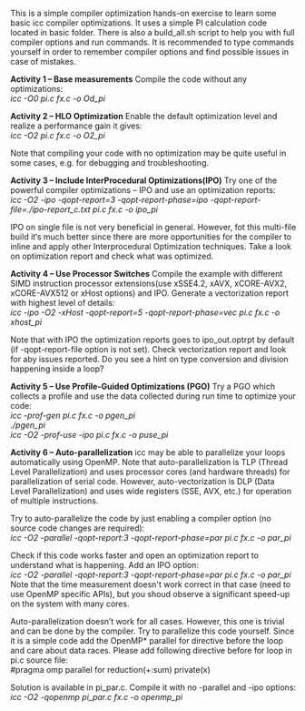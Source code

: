 This is a simple compiler optimization hands-on exercise to learn some basic icc compiler optimizations. It uses a simple PI calculation code located in basic folder. There is also a build_all.sh script to help you with full compiler options and run commands. It is recommended to type commands yourself in order to remember compiler options and find possible issues in case of mistakes.


<b>Activity 1 – Base measurements</b>
Compile the code without any optimizations:<br>
<i>icc -O0 pi.c fx.c -o Od_pi</i>

<b>Activity 2 – HLO Optimization</b>
Enable the default optimization level and realize a performance gain it gives:<br>
<i>icc -O2 pi.c fx.c -o O2_pi</i>

Note that compiling your code with no optimization may be quite useful in some cases, e.g. for debugging and troubleshooting.

<b>Activity 3 – Include InterProcedural Optimizations(IPO)</b>
Try one of the powerful compiler optimizations – IPO and use an optimization reports:<br>
<i>icc -O2 -ipo -qopt-report=3 -qopt-report-phase=ipo -qopt-report-file=./ipo-report_c.txt pi.c fx.c -o ipo_pi</i>

IPO on single file is not very beneficial in general. However, fot this multi-file build it‘s much better since
there are more opportunities for the compiler to inline and apply other Interprocedural Optimization
techniques. Take a look on optimization report and check what was optimized.

<b>Activity 4 – Use Processor Switches</b>
Compile the example with different SIMD instruction processor extensions(use xSSE4.2, xAVX, xCORE-AVX2, xCORE-AVX512 or xHost options) and IPO. Generate a vectorization report with highest level of details:<br>
<i>icc -ipo -O2 -xHost -qopt-report=5 -qopt-report-phase=vec pi.c fx.c -o xhost_pi</i><br>

Note that with IPO the optimization reports goes to ipo_out.optrpt by default (if -qopt-report-file option is not set).
Check vectorization report and look for aby issues reported. Do you see a hint on type conversion and division happening inside a loop?

<b>Activity 5 – Use Profile-Guided Optimizations (PGO)</b>
Try a PGO which collects a profile and use the data collected during run time to optimize your code:<br>
<i>icc -prof-gen pi.c fx.c -o pgen_pi<br>
./pgen_pi<br>
icc -O2 -prof-use -ipo pi.c fx.c -o puse_pi</i>

<b>Activity 6 – Auto-parallelization</b>
icc may be able to parallelize your loops automatically using OpenMP. Note that auto-parallelization is
TLP (Thread Level Parallelization) and uses processor cores (and hardware threads) for parallelization of serial
code. However, auto-vectorization is DLP (Data Level Parallelization) and uses wide registers (SSE, AVX, etc.) for
operation of multiple instructions.

Try to auto-parallelize the code by just enabling a compiler option (no source code changes are required):<br>
<i>icc -O2 -parallel -qopt-report:3 -qopt-report-phase=par pi.c fx.c -o par_pi</i><br>

Check if this code works faster and open an optimization report to understand what is happening.
Add an IPO option:<br>
<i>icc -O2 -parallel -qopt-report:3 -qopt-report-phase=par pi.c fx.c -o par_pi</i>
Note that the time measurement doesn't work correct in that case (need to use OpenMP specific APIs), but you shoud observe a significant speed-up on the system with many cores.

Auto-parallelization doesn’t work for all cases. However, this one is trivial and can be done by
the compiler. Try to parallelize this code yourself. Since it is a simple code add the
OpenMP* parallel for directive before the loop and care about data races. Please add following directive
before for loop in pi.c source file:<br>
<n>#pragma omp parallel for reduction(+:sum) private(x)</n>

Solution is available in pi_par.c. Compile it with no -parallel and -ipo options:<br>
<i>icc -O2 -qopenmp pi_par.c fx.c -o openmp_pi</i>

